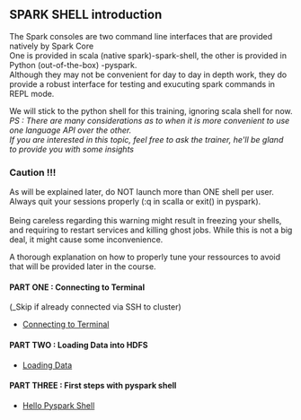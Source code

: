 ## SPARK SHELL introduction

The Spark consoles are two command line interfaces that are provided natively by Spark Core  
One is provided in scala (native spark)-spark-shell, the other is provided in Python (out-of-the-box) -pyspark.<br> 
Although they may not be convenient for day to day in depth work, they do provide a robust interface for testing and exucuting spark commands in REPL mode.  

We will stick to the python shell for this training, ignoring scala shell for now.<br>
*PS : There are many considerations as to when it is more convenient to use one language API over the other.*  
*If you are interested in this topic, feel free to ask the trainer, he'll be gland to provide you with some insights*

### Caution !!!
As will be explained later, do NOT launch more than ONE shell per user.<br> 
Always quit your sessions properly (:q in scalla or exit() in pyspark).<br>   
Being careless regarding this warning might result in freezing your shells,  
and requiring to restart services and killing ghost jobs. 
While this is not a big deal, it might cause some inconvenience.

A thorough explanation on how to properly tune your ressources to avoid that will be provided later in the course. 


#### PART ONE : Connecting to Terminal
(_Skip if already connected via SSH to cluster)

- [Connecting to Terminal](https://github.com/mehdi-lamrani/spark-training-v2.0/blob/main/session%201/part%201/shell/exercices/00-terminal.md)

#### PART TWO : Loading Data into HDFS

- [Loading Data](https://github.com/mehdi-lamrani/spark-training-v2.0/blob/main/session%201/part%201/shell/exercices/01.load-data.md)

#### PART THREE : First steps with pyspark shell

- [Hello Pyspark Shell](https://github.com/mehdi-lamrani/spark-training-v2.0/blob/main/session%201/part%201/shell/exercices/02-pyspark-shell.md)
